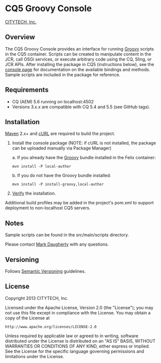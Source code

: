 # CQ5 Groovy Console

[CITYTECH, Inc.](http://www.citytechinc.com)

## Overview

The CQ5 Groovy Console provides an interface for running [Groovy](http://groovy.codehaus.org/) scripts in the CQ5 container.  Scripts can be created to manipulate content in the JCR, call OSGi services, or execute arbitrary code using the CQ, Sling, or JCR APIs.  After installing the package in CQ5 (instructions below), see the [console page](http://localhost:4502/etc/groovyconsole.html) for documentation on the available bindings and methods.  Sample scripts are included in the package for reference.

## Requirements

* CQ (AEM) 5.6 running on localhost:4502
* Versions 3.x.x are compatible with CQ 5.4 and 5.5 (see GitHub tags).

## Installation

[Maven](http://maven.apache.org/) 2.x+ and [cURL](http://curl.haxx.se/) are required to build the project.

1.  Install the console package (NOTE: if cURL is not installed, the package can be uploaded manually via Package Manager)

    a. If you already have the [Groovy](http://groovy.codehaus.org/Download) bundle installed in the Felix container:

        mvn install -P local-author

    b. If you do not have the Groovy bundle installed:

        mvn install -P install-groovy,local-author

2.  [Verify](http://localhost:4502/etc/groovyconsole.html) the installation.

Additional build profiles may be added in the project's pom.xml to support deployment to non-localhost CQ5 servers.

## Notes

Sample scripts can be found in the src/main/scripts directory.

Please contact [Mark Daugherty](mailto:mdaugherty@citytechinc.com) with any questions.

## Versioning

Follows [Semantic Versioning](http://semver.org/) guidelines.

## License

Copyright 2013 CITYTECH, Inc.

Licensed under the Apache License, Version 2.0 (the "License");
you may not use this file except in compliance with the License.
You may obtain a copy of the License at

    http://www.apache.org/licenses/LICENSE-2.0

Unless required by applicable law or agreed to in writing, software
distributed under the License is distributed on an "AS IS" BASIS,
WITHOUT WARRANTIES OR CONDITIONS OF ANY KIND, either express or implied.
See the License for the specific language governing permissions and
limitations under the License.